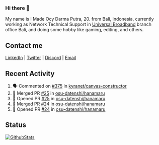 ### Hi there 👋

My name is I Made Ocy Darma Putra, 20. from Bali, Indonesia, currently working as Network Technical Support in [Universal Broadband](https://universal.net.id) branch office Bali, and doing some hobby like gaming, editing, and others.

## Contact me

[LinkedIn](https://linkedin.com/in/troke) | [Twitter](https://twitter.com/darma_ochi) | [Discord](https://link.troke.id/discord) | <a href="mailto:ochi@troke.id">Email</a> 

## Recent Activity

<!--START_SECTION:activity-->
1. 🗣 Commented on [#375](https://github.com/kyranet/canvas-constructor/issues/375) in [kyranet/canvas-constructor](https://github.com/kyranet/canvas-constructor)
2. 🎉 Merged PR [#25](https://github.com/osu-datenshi/hanamaru/pull/25) in [osu-datenshi/hanamaru](https://github.com/osu-datenshi/hanamaru)
3. 💪 Opened PR [#25](https://github.com/osu-datenshi/hanamaru/pull/25) in [osu-datenshi/hanamaru](https://github.com/osu-datenshi/hanamaru)
4. 🎉 Merged PR [#24](https://github.com/osu-datenshi/hanamaru/pull/24) in [osu-datenshi/hanamaru](https://github.com/osu-datenshi/hanamaru)
5. 💪 Opened PR [#24](https://github.com/osu-datenshi/hanamaru/pull/24) in [osu-datenshi/hanamaru](https://github.com/osu-datenshi/hanamaru)
<!--END_SECTION:activity-->

## Status

[![GithubStats](https://github-readme-stats.vercel.app/api?username=troke12&show_icons=true)](https://github.com/troke12)
